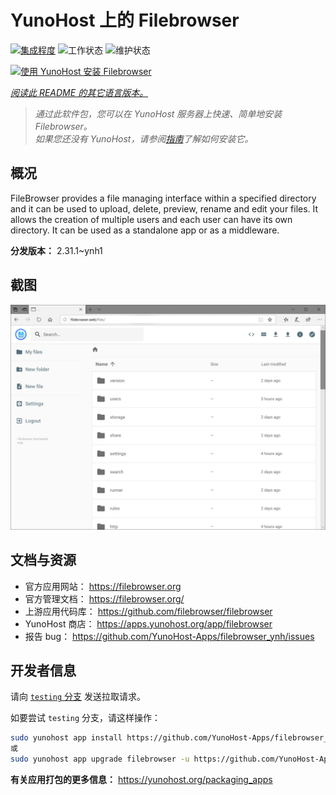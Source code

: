 <!--
注意：此 README 由 <https://github.com/YunoHost/apps/tree/master/tools/readme_generator> 自动生成
请勿手动编辑。
-->

# YunoHost 上的 Filebrowser

[![集成程度](https://dash.yunohost.org/integration/filebrowser.svg)](https://ci-apps.yunohost.org/ci/apps/filebrowser/) ![工作状态](https://ci-apps.yunohost.org/ci/badges/filebrowser.status.svg) ![维护状态](https://ci-apps.yunohost.org/ci/badges/filebrowser.maintain.svg)

[![使用 YunoHost 安装 Filebrowser](https://install-app.yunohost.org/install-with-yunohost.svg)](https://install-app.yunohost.org/?app=filebrowser)

*[阅读此 README 的其它语言版本。](./ALL_README.md)*

> *通过此软件包，您可以在 YunoHost 服务器上快速、简单地安装 Filebrowser。*  
> *如果您还没有 YunoHost，请参阅[指南](https://yunohost.org/install)了解如何安装它。*

## 概况

FileBrowser provides a file managing interface within a specified directory and it can be used to upload, delete, preview, rename and edit your files. It allows the creation of multiple users and each user can have its own directory. It can be used as a standalone app or as a middleware.


**分发版本：** 2.31.1~ynh1

## 截图

![Filebrowser 的截图](./doc/screenshots/screenshot.PNG)

## 文档与资源

- 官方应用网站： <https://filebrowser.org>
- 官方管理文档： <https://filebrowser.org/>
- 上游应用代码库： <https://github.com/filebrowser/filebrowser>
- YunoHost 商店： <https://apps.yunohost.org/app/filebrowser>
- 报告 bug： <https://github.com/YunoHost-Apps/filebrowser_ynh/issues>

## 开发者信息

请向 [`testing` 分支](https://github.com/YunoHost-Apps/filebrowser_ynh/tree/testing) 发送拉取请求。

如要尝试 `testing` 分支，请这样操作：

```bash
sudo yunohost app install https://github.com/YunoHost-Apps/filebrowser_ynh/tree/testing --debug
或
sudo yunohost app upgrade filebrowser -u https://github.com/YunoHost-Apps/filebrowser_ynh/tree/testing --debug
```

**有关应用打包的更多信息：** <https://yunohost.org/packaging_apps>
